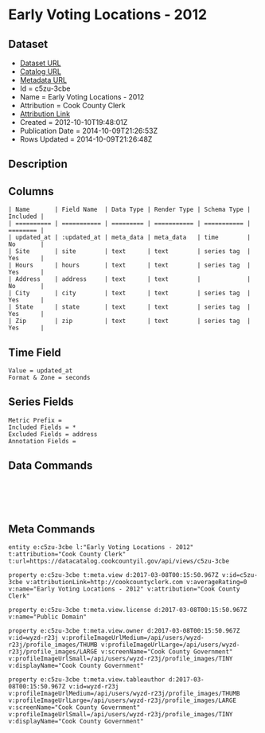 # Early Voting Locations - 2012

## Dataset

* [Dataset URL](https://datacatalog.cookcountyil.gov/api/views/c5zu-3cbe/rows.json?max_rows=100)
* [Catalog URL](https://catalog.data.gov/dataset/early-voting-locations-2012-1a758)
* [Metadata URL](https://datacatalog.cookcountyil.gov/api/views/c5zu-3cbe)
* Id = c5zu-3cbe
* Name = Early Voting Locations - 2012
* Attribution = Cook County Clerk
* [Attribution Link](http://cookcountyclerk.com)
* Created = 2012-10-10T19:48:01Z
* Publication Date = 2014-10-09T21:26:53Z
* Rows Updated = 2014-10-09T21:26:48Z

## Description



## Columns

```ls
| Name       | Field Name  | Data Type | Render Type | Schema Type | Included | 
| ========== | =========== | ========= | =========== | =========== | ======== | 
| updated_at | :updated_at | meta_data | meta_data   | time        | No       | 
| Site       | site        | text      | text        | series tag  | Yes      | 
| Hours      | hours       | text      | text        | series tag  | Yes      | 
| Address    | address     | text      | text        |             | No       | 
| City       | city        | text      | text        | series tag  | Yes      | 
| State      | state       | text      | text        | series tag  | Yes      | 
| Zip        | zip         | text      | text        | series tag  | Yes      | 
```

## Time Field

```ls
Value = updated_at
Format & Zone = seconds
```

## Series Fields

```ls
Metric Prefix = 
Included Fields = *
Excluded Fields = address
Annotation Fields = 
```

## Data Commands

```ls





```

## Meta Commands

```ls
entity e:c5zu-3cbe l:"Early Voting Locations - 2012" t:attribution="Cook County Clerk" t:url=https://datacatalog.cookcountyil.gov/api/views/c5zu-3cbe

property e:c5zu-3cbe t:meta.view d:2017-03-08T00:15:50.967Z v:id=c5zu-3cbe v:attributionLink=http://cookcountyclerk.com v:averageRating=0 v:name="Early Voting Locations - 2012" v:attribution="Cook County Clerk"

property e:c5zu-3cbe t:meta.view.license d:2017-03-08T00:15:50.967Z v:name="Public Domain"

property e:c5zu-3cbe t:meta.view.owner d:2017-03-08T00:15:50.967Z v:id=wyzd-r23j v:profileImageUrlMedium=/api/users/wyzd-r23j/profile_images/THUMB v:profileImageUrlLarge=/api/users/wyzd-r23j/profile_images/LARGE v:screenName="Cook County Government" v:profileImageUrlSmall=/api/users/wyzd-r23j/profile_images/TINY v:displayName="Cook County Government"

property e:c5zu-3cbe t:meta.view.tableauthor d:2017-03-08T00:15:50.967Z v:id=wyzd-r23j v:profileImageUrlMedium=/api/users/wyzd-r23j/profile_images/THUMB v:profileImageUrlLarge=/api/users/wyzd-r23j/profile_images/LARGE v:screenName="Cook County Government" v:profileImageUrlSmall=/api/users/wyzd-r23j/profile_images/TINY v:displayName="Cook County Government"
```